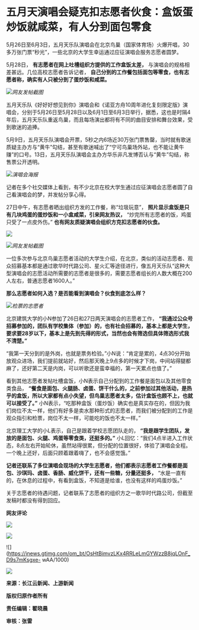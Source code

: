 # 五月天演唱会疑克扣志愿者伙食：盒饭蛋炒饭就咸菜，有人分到面包零食

5月26日至6月3日，五月天乐队演唱会在北京鸟巢（国家体育场）火爆开唱，30多万张门票“秒光”，一些北京的大学生幸运通过应征演唱会服务志愿者圆梦。

5月28日， **有志愿者在网上吐槽组织方提供的工作盒饭太差，** 与演唱会的规格相差甚远。几位高校志愿者告诉记者，
**自己分到的工作餐包括面包等零食，也有志愿者称，确实有人只被分到了蛋炒饭和咸菜。**

![](https://inews.gtimg.com/om_bt/OJjn2L4WNhq8mFBdFc5i9YyLZdYtGNLX1rCbCQBm_y5nYAA/1000)_网友发帖截图_

五月天乐队《好好好想见到你》演唱会和《诺亚方舟10周年进化复刻限定版》演唱会，分别于5月26日至5月28日以及6月1日至6月3日举行，据悉，这也是时隔4年后，五月天乐队重返鸟巢，而且每场演出都将有不同的曲目安排和舞台效果，受到歌迷的追捧。

5月9日，五月天乐队演唱会开票，5秒之内6场近30万张门票售罄，当时就有歌迷质疑主办方与“黄牛”勾结，甚至有歌迷喊出了“宁可鸟巢场外站，也不能让黄牛赚”的口号。13日，五月天乐队演唱会主办方华乐非凡发博否认与“黄牛”勾结，称售票公开透明。

![](https://inews.gtimg.com/om_bt/OVvW8oDV1DiwuAKdmMW7xdSMWU4VNUXPjK3s-V_Nq7Z0QAA/1000)_演唱会海报_

记者在多个社交媒体上看到，有不少北京在校大学生通过应征演唱会志愿者圆了自己看演唱会的梦，并发帖分享心得。

27日中午，有志愿者晒出组织方发的工作餐，称“垃圾玩意”， **照片显示盒饭是只有几块鸡蛋的蛋炒饭和一小盒咸菜，引来网友热议，**
“炒完所有志愿者的饭，鸡蛋只受了一点皮外伤。” **也有网友质疑演唱会组织方克扣志愿者的伙食。**

![](https://inews.gtimg.com/om_bt/O9v6480Dd8vWiAI6DedxTK4o7-Qg9SEmY9pHheMV4fdEgAA/1000)

![](https://inews.gtimg.com/om_bt/OZQZJ0An9E5FwAPLOQRX985mJ8khshKCyI7Z8vEk3uiocAA/1000)_网友发帖截图_

一位多次参与北京鸟巢志愿者活动的大学生介绍，在北京，类似的活动志愿者、观众招募基本都是通过歌华时代路公司、星火汇等途径进行，像五月天乐队“这种大型演唱会的志愿活动所需要的志愿者是很多的，需要志愿者组长的人数大概在200人左右，普通志愿者1600人。”

**那么志愿者如何入选？是否能看到演唱会？伙食到底怎么样？**

![](https://inews.gtimg.com/om_bt/OEaaOTBLJzztm4gBaYJfXL4xSEZjIDznGbfFEMoiqlmYQAA/1000)_检票的志愿者_

北京建筑大学的小N参加了26日和27日两天演唱会的志愿者工作，
**“我通过公众号招募参加的，团队有学校集体（参加）的，也有社会招募的，基本上都是大学生，要求要28岁以下，基本上是先到先得的形式，当然也会有筛选但具体筛选形式我不清楚。”**

“我第一天分到的是外岗，也就是票务检验。”小N说：“肯定是累的，4点30分开始放观众进场，我们提前就站好，然后那天晚上9点多的时候才下岗，中间站得腿都麻了，还好第二天是内岗，可以听歌还是蛮幸福的，第一天累点也值了。”

看到其他志愿者发帖吐槽盒饭，小N表示自己分配到的工作餐是面包以及其他零食类食品，
**“餐食是面包、火腿肠、卤蛋、饼干什么的，之前参加过其他活动，是热乎的盒饭，所以大家都有点小失望，但鸟巢志愿者太多，估计盒饭也顾不上，也就可以接受了。”**
小N表示，“吃那种盒饭（蛋炒饭）确实也是真实存在的，但因为我们岗位不太一样，他们有好多是卖水那种形式的志愿者，而我们被分配到的工作是观众指引和检票，岗位不太一样，可能吃的饭也不太一样。”

北京理工大学的小L表示，自己是跟着学校志愿团队走的， **“我是跟学生团队，发放的是面包、火腿、鸡蛋等零食类，还挺多的。”**
小L回忆：“我们4点半进入工作状态，8点左右开始轮休，虽然站得很累，但分配的位置很好，体验了演唱会全程。一个晚上还好，后面只顾着跟着嗨了，也不会感觉饿。”

**记者还联系了多位演唱会现场的大学生志愿者，他们都表示志愿者工作餐都是面包、沙琪玛、卤蛋、香肠、威化饼干，还有一些糖，分量还挺多，**
“水是一直有的，在休息的过程中，有看到盒饭，不知道是给谁，也没有这样的鸡蛋炒饭。”

关于志愿者的待遇问题，记者联系了志愿者的组织方之一歌华时代路公司，但截至发稿时都没有得到回应。

**网友评论**

![](https://inews.gtimg.com/om_bt/OVpz4LBE3R6In5nsMPsYd_ojRka8bydWO0yh42lWfZitwAA/1000)

![](https://inews.gtimg.com/om_bt/O3xakGLmJgD2aP3dvp_zzNMGRn8Do8jxo6fXFpVbftm7wAA/1000)

![](https://inews.gtimg.com/om_bt/OsHtBimvzLKx4RRLeLmGYWzzB8jqLOnF_D9s7mKsgxe-
wAA/1000)

![](https://inews.gtimg.com/om_bt/OvlYmG67rrWeZR1t1rgOKon3Gx4qgcrqaXBUoDqJd5jqAAA/1000)

**来源：长江云新闻、上游新闻**

**版权归原作者所有**

**责任编辑：翟晓晨**

**审核：张雷**

